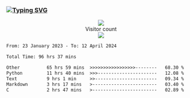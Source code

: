 ### <a href="https://git.io/typing-svg"><img src="https://readme-typing-svg.herokuapp.com?font=Fira+Code&pause=1000&width=435&lines=+Hi+%F0%9F%91%8B+There+is+Chenghow" alt="Typing SVG" /></a>
<p align="center"> 
  <img src="https://github-readme-stats.vercel.app/api?username=chenghow&show_icons=true"><br>
  Visitor count<br>
  <img src="https://profile-counter.glitch.me/chenghow/count.svg">
</p>

<!--START_SECTION:waka-->

```txt
From: 23 January 2023 - To: 12 April 2024

Total Time: 96 hrs 37 mins

Other          65 hrs 59 mins  >>>>>>>>>>>>>>>>>--------   68.30 %
Python         11 hrs 40 mins  >>>----------------------   12.08 %
Text           9 hrs 1 min     >>-----------------------   09.34 %
Markdown       3 hrs 17 mins   >------------------------   03.40 %
C              2 hrs 47 mins   >------------------------   02.89 %
```

<!--END_SECTION:waka-->
